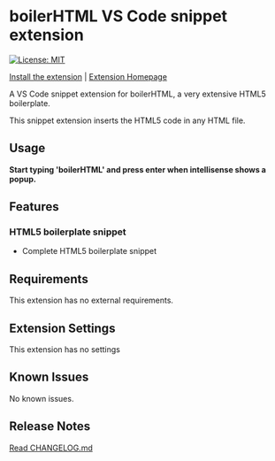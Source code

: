 # boilerHTML VS Code snippet extension

[![License: MIT](https://img.shields.io/badge/License-MIT-blue.svg)](https://opensource.org/licenses/MIT)

[Install the extension](vscode:extension/Performanizecom.boilerhtml) | [Extension Homepage](https://github.com/performanize/boilerHTML_VSCode_extension/blob/master/README.md "boilerHTML Homepage")

A VS Code snippet extension for boilerHTML, a very extensive HTML5 boilerplate.

This snippet extension inserts the HTML5 code in any HTML file.

## Usage

**Start typing 'boilerHTML' and press enter when intellisense shows a popup.**

## Features

### HTML5 boilerplate snippet

* Complete HTML5 boilerplate snippet

## Requirements

This extension has no external requirements.

## Extension Settings

This extension has no settings

## Known Issues

No known issues.

## Release Notes

[Read CHANGELOG.md](https://github.com/performanize/boilerHTML_VSCode_extension/blob/master/CHANGELOG.md "boilerHTML Changelog")